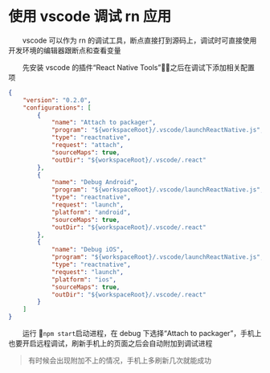 # 使用 vscode 调试 rn 应用

&emsp;&emsp;vscode 可以作为 rn 的调试工具，断点直接打到源码上，调试时可直接使用开发环境的编辑器跟断点和查看变量

&emsp;&emsp;先安装 vscode 的插件“React Native Tools”，之后在调试下添加相关配置项

```json
{
    "version": "0.2.0",
    "configurations": [
        {
            "name": "Attach to packager",
            "program": "${workspaceRoot}/.vscode/launchReactNative.js",
            "type": "reactnative",
            "request": "attach",
            "sourceMaps": true,
            "outDir": "${workspaceRoot}/.vscode/.react"
        },
        {
            "name": "Debug Android",
            "program": "${workspaceRoot}/.vscode/launchReactNative.js",
            "type": "reactnative",
            "request": "launch",
            "platform": "android",
            "sourceMaps": true,
            "outDir": "${workspaceRoot}/.vscode/.react"
        },
        {
            "name": "Debug iOS",
            "program": "${workspaceRoot}/.vscode/launchReactNative.js",
            "type": "reactnative",
            "request": "launch",
            "platform": "ios",
            "sourceMaps": true,
            "outDir": "${workspaceRoot}/.vscode/.react"
        }
    ]
}
```

&emsp;&emsp;运行 `npm start`启动进程，在 debug 下选择“Attach to packager”，手机上也要开启远程调试，刷新手机上的页面之后会自动附加到调试进程

> 有时候会出现附加不上的情况，手机上多刷新几次就能成功
